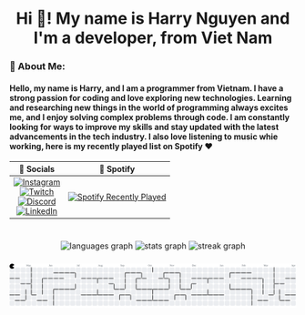 <h1 align="center">Hi 👋! My name is Harry Nguyen and I'm a developer, from Viet Nam</h1>

### 💫 About Me:

<h4 align="left">Hello, my name is Harry, and I am a programmer from Vietnam. I have a strong passion for coding and love exploring new technologies. Learning and researching new things in the world of programming always excites me, and I enjoy solving complex problems through code. I am constantly looking for ways to improve my skills and stay updated with the latest advancements in the tech industry. I also love listening to music whie working, here is my recently played list on Spotify ❤️</h4>

<!-- <div>
  <div style="float: left;">

  ### 🎨 Socials
  <a href="https://twitch.tv"><img src="https://img.shields.io/static/v1?message=Twitch&logo=twitch&label=&color=9146FF&logoColor=white&labelColor=&style=for-the-badge" height="35"/></a>
  <a href="https://discord.com"><img src="https://img.shields.io/static/v1?message=Discord&logo=discord&label=&color=7289DA&logoColor=white&labelColor=&style=for-the-badge" height="35"/></a>
  <a href="https://linkedin.com"><img src="https://img.shields.io/static/v1?message=LinkedIn&logo=linkedin&label=&color=0077B5&logoColor=white&labelColor=&style=for-the-badge" height="35"/></a>

  </div>

  <div style="float: right;">

  ### 🎵 Spotify
  <a href="https://open.spotify.com/user/2j0ifk92ywkkly45r2f2v5ohd">
    <img src="https://spotify-recently-played-readme.vercel.app/api?user=2j0ifk92ywkkly45r2f2v5ohd&count=3&unique=true" alt="Spotify Recently Played" />
  </a>

  </div>
</div> -->

|                                                                                                                                                                                                                                                                                                                                                🎨 Socials                                                                                                                                                                                                                                                                                                                                                 |                                                                                                         🎵 Spotify                                                                                                         |
| :-------------------------------------------------------------------------------------------------------------------------------------------------------------------------------------------------------------------------------------------------------------------------------------------------------------------------------------------------------------------------------------------------------------------------------------------------------------------------------------------------------------------------------------------------------------------------------------------------------------------------------------------------------------------------------------------------------: | :------------------------------------------------------------------------------------------------------------------------------------------------------------------------------------------------------------------------: |
| [![Instagram](https://img.shields.io/static/v1?message=Instagram&logo=instagram&label=&color=E4405F&logoColor=white&labelColor=&style=for-the-badge)](https://instagram.com) <br> [![Twitch](https://img.shields.io/static/v1?message=Twitch&logo=twitch&label=&color=9146FF&logoColor=white&labelColor=&style=for-the-badge)](https://twitch.tv) <br> [![Discord](https://img.shields.io/static/v1?message=Discord&logo=discord&label=&color=7289DA&logoColor=white&labelColor=&style=for-the-badge)](https://discord.com) <br> [![LinkedIn](https://img.shields.io/static/v1?message=LinkedIn&logo=linkedin&label=&color=0077B5&logoColor=white&labelColor=&style=for-the-badge)](https://linkedin.com) | <a href="https://open.spotify.com/user/2j0ifk92ywkkly45r2f2v5ohd"><img src="https://spotify-recently-played-readme.vercel.app/api?user=2j0ifk92ywkkly45r2f2v5ohd&count=3&unique=true" alt="Spotify Recently Played" /></a> |

###

<br clear="both">

<div align="center">
  <img src="https://github-readme-stats.vercel.app/api/top-langs?username=HarryNguyen6678&locale=en&hide_title=false&layout=compact&card_width=320&langs_count=5&theme=dracula&hide_border=true&custom_title=JavaScript%20Enjoyer%20" height="130" alt="languages graph"  />
  <img src="https://github-readme-stats.vercel.app/api?username=HarryNguyen6678&hide_title=false&hide_rank=true&show_icons=true&include_all_commits=true&count_private=true&disable_animations=false&theme=dracula&locale=en&hide_border=true&custom_title=Cringe%20Stats" height="130" alt="stats graph"  />
  <img src="https://streak-stats.demolab.com?user=HarryNguyen6678&locale=en&mode=daily&theme=blueberry&hide_border=true&border_radius=5" height="130" alt="streak graph"  />
</div>

###

<picture>
  <source media="(prefers-color-scheme: dark)" srcset="https://raw.githubusercontent.com/HarryNguyen6678/HarryNguyen6678/output/pacman-contribution-graph-dark.svg">
  <source media="(prefers-color-scheme: light)" srcset="https://raw.githubusercontent.com/HarryNguyen6678/HarryNguyen6678/output/pacman-contribution-graph.svg">
  <img alt="pacman contribution graph" src="https://raw.githubusercontent.com/HarryNguyen6678/HarryNguyen6678/output/pacman-contribution-graph.svg">
</picture>

###
